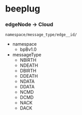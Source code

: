 # beeplug

### edgeNode -> Cloud

`namespace/message_type/edge__id/`

- namespace
  - bpBv1.0
- messageType
  - NBIRTH
  - NDEATH
  - DBIRTH
  - DDEATH
  - NDATA
  - DDATA
  - NCMD
  - DCMD
  - NACK
  - DACK

